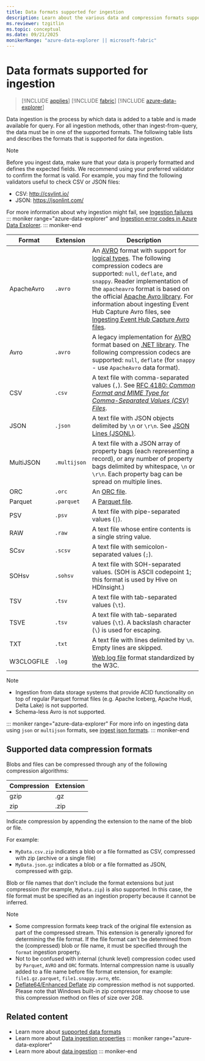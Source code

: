 ```yaml
---
title: Data formats supported for ingestion
description: Learn about the various data and compression formats supported for ingestion.
ms.reviewer: tzgitlin
ms.topic: conceptual
ms.date: 09/21/2025
monikerRange: "azure-data-explorer || microsoft-fabric"
---
```

# Data formats supported for ingestion

> [!INCLUDE [applies](includes/applies-to-version/applies.md)] [!INCLUDE [fabric](includes/applies-to-version/fabric.md)] [!INCLUDE [azure-data-explorer](includes/applies-to-version/azure-data-explorer.md)]

Data ingestion is the process by which data is added to a table and is made available for query. For all ingestion methods, other than ingest-from-query, the data must be in one of the supported formats. The following table lists and describes the formats that is supported for data ingestion.

> [!NOTE]
> Before you ingest data, make sure that your data is properly formatted and defines the expected fields. We recommend using your preferred validator to confirm the format is valid. For example, you may find the following validators useful to check CSV or JSON files:
>
> * CSV: http://csvlint.io/
> * JSON: https://jsonlint.com/

For more information about why ingestion might fail, see [Ingestion failures](management/ingestion-failures.md) 
::: moniker range="azure-data-explorer"
and  [Ingestion error codes in Azure Data Explorer](/azure/data-explorer/error-codes).
::: moniker-end

|Format   |Extension   |Description|
|---------|------------|-----------|
|ApacheAvro|`.avro`    |An [AVRO](https://avro.apache.org/docs/current/) format with support for [logical types](https://avro.apache.org/docs/++version++/specification/#Logical+Types). The following compression codecs are supported: `null`, `deflate`, and `snappy`. Reader implementation of the `apacheavro` format is based on the official [Apache Avro library](https://github.com/apache/avro). For information about ingesting Event Hub Capture Avro files, see [Ingesting Event Hub Capture Avro files](/azure/data-explorer/ingest-data-event-hub-overview#schema-mapping-for-event-hub-capture-avro-files). |
|Avro     |`.avro`     |A legacy implementation for [AVRO](https://avro.apache.org/docs/current/) format based on [.NET library](https://www.nuget.org/packages/Microsoft.Hadoop.Avro). The following compression codecs are supported: `null`, `deflate` (for `snappy` - use `ApacheAvro` data format). |
|CSV      |`.csv`      |A text file with comma-separated values (`,`). See [RFC 4180: _Common Format and MIME Type for Comma-Separated Values (CSV) Files_](https://www.ietf.org/rfc/rfc4180.txt).|
|JSON     |`.json`     |A text file with JSON objects delimited by `\n` or `\r\n`. See [JSON Lines (JSONL)](http://jsonlines.org/).|
|MultiJSON|`.multijson`|A text file with a JSON array of property bags (each representing a record), or any number of property bags delimited by whitespace, `\n` or `\r\n`. Each property bag can be spread on multiple lines.|
|ORC      |`.orc`      |An [ORC file](https://en.wikipedia.org/wiki/Apache_ORC).|
|Parquet  |`.parquet`  |A [Parquet file](https://en.wikipedia.org/wiki/Apache_Parquet). |
|PSV      |`.psv`      |A text file with pipe-separated values (<code>&#124;</code>). |
|RAW      |`.raw`      |A text file whose entire contents is a single string value. |
|SCsv     |`.scsv`     |A text file with semicolon-separated values (`;`).|
|SOHsv    |`.sohsv`    |A text file with SOH-separated values. (SOH is ASCII codepoint 1; this format is used by Hive on HDInsight.)|
|TSV      |`.tsv`      |A text file with tab-separated values (`\t`).|
|TSVE     |`.tsv`      |A text file with tab-separated values (`\t`). A backslash character (`\`) is used for escaping.|
|TXT      |`.txt`      |A text file with lines delimited by `\n`. Empty lines are skipped.|
|W3CLOGFILE |`.log`    |[Web log file](https://www.w3.org/TR/WD-logfile.html) format standardized by the W3C. |

> [!NOTE]
>
> * Ingestion from data storage systems that provide ACID functionality on top of regular Parquet format files (e.g. Apache Iceberg, Apache Hudi, Delta Lake) is not supported.
> * Schema-less Avro is not supported.

::: moniker range="azure-data-explorer"
For more info on ingesting data using `json` or `multijson` formats, see [ingest json formats](/azure/data-explorer/ingest-json-formats).
::: moniker-end

## Supported data compression formats

Blobs and files can be compressed through any of the following compression algorithms:

|Compression|Extension|
|-----------|---------|
|gzip       |.gz      |
|zip        |.zip     |

Indicate compression by appending the extension to the name of the blob or file.

For example:

* `MyData.csv.zip` indicates a blob or a file formatted as CSV, compressed with zip (archive or a single file)
* `MyData.json.gz` indicates a blob or a file formatted as JSON, compressed with gzip.

Blob or file names that don't include the format extensions but just compression (for example, `MyData.zip`) is also supported. In this case, the file format
must be specified as an ingestion property because it cannot be inferred.

> [!NOTE]
>
> * Some compression formats keep track of the original file extension as part of the compressed stream. This extension is generally ignored for determining the file format. If the file format can't be determined from the (compressed) blob or file name, it must be specified through the `format` ingestion property.
> * Not to be confused with internal (chunk level) compression codec used by `Parquet`, `AVRO` and `ORC` formats. Internal compression name is usually added to a file name before file format extension, for example: `file1.gz.parquet`, `file1.snappy.avro`, etc.
> * [Deflate64/Enhanced Deflate](https://en.wikipedia.org/wiki/Deflate#Deflate64/Enhanced_Deflate) zip compression method is not supported. Please note that Windows built-in zip compressor may choose to use this compression method on files of size over 2GB.

## Related content

* Learn more about [supported data formats](ingestion-supported-formats.md)
* Learn more about [Data ingestion properties](ingestion-properties.md)
::: moniker range="azure-data-explorer"
* Learn more about [data ingestion](/azure/data-explorer/ingest-data-overview)
::: moniker-end
